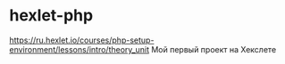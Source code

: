 # hexlet-php
https://ru.hexlet.io/courses/php-setup-environment/lessons/intro/theory_unit
Мой первый проект на Хекслете
